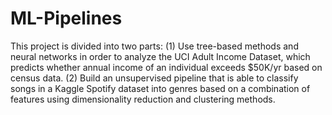 # ML-Pipelines
This project is divided into two parts: 
(1) Use tree-based methods and neural networks in order to analyze the UCI Adult Income Dataset, which predicts whether annual income of an individual exceeds $50K/yr based on census data. 
(2) Build an unsupervised pipeline that is able to classify songs in a Kaggle Spotify dataset into genres based on a combination of features using dimensionality reduction and clustering methods. 
